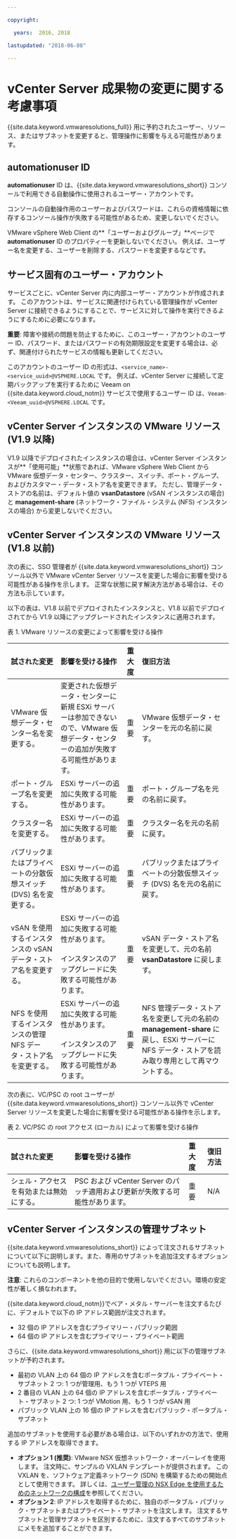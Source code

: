 ```yaml
---

copyright:

  years:  2016, 2018

lastupdated: "2018-06-08"

---
```


# vCenter Server 成果物の変更に関する考慮事項

{{site.data.keyword.vmwaresolutions_full}} 用に予約されたユーザー、リソース、またはサブネットを変更すると、管理操作に影響を与える可能性があります。

## automationuser ID

**automationuser** ID は、{{site.data.keyword.vmwaresolutions_short}} コンソールで利用できる自動操作に使用されるユーザー・アカウントです。

コンソールの自動操作用のユーザーおよびパスワードは、これらの資格情報に依存するコンソール操作が失敗する可能性があるため、変更しないでください。

VMware vSphere Web Client の**「ユーザーおよびグループ」**ページで **automationuser** ID のプロパティーを更新しないでください。 例えば、ユーザー名を変更する、ユーザーを削除する、パスワードを変更するなどです。

## サービス固有のユーザー・アカウント

サービスごとに、vCenter Server 内に内部ユーザー・アカウントが作成されます。 このアカウントは、サービスに関連付けられている管理操作が vCenter Server に接続できるようにすることで、サービスに対して操作を実行できるようにするために必要になります。

**重要**: 障害や接続の問題を防止するために、このユーザー・アカウントのユーザー ID、パスワード、またはパスワードの有効期限設定を変更する場合は、必ず、関連付けられたサービスの情報も更新してください。

このアカウントのユーザー ID の形式は、`<service_name>-<service_uuid>@VSPHERE.LOCAL` です。 例えば、vCenter Server に接続して定期バックアップを実行するために Veeam on {{site.data.keyword.cloud_notm}} サービスで使用するユーザー ID は、`Veeam-<Veeam_uuid>@VSPHERE.LOCAL` です。

## vCenter Server インスタンスの VMware リソース (V1.9 以降)

V1.9 以降でデプロイされたインスタンスの場合は、vCenter Server インスタンスが**「使用可能」**状態であれば、VMware vSphere Web Client から VMware 仮想データ・センター、クラスター、スイッチ、ポート・グループ、およびカスタマー・データ・ストア名を変更できます。 ただし、管理データ・ストアの名前は、デフォルト値の **vsanDatastore** (vSAN インスタンスの場合) と **management-share** (ネットワーク・ファイル・システム (NFS) インスタンスの場合) から変更しないでください。

## vCenter Server インスタンスの VMware リソース (V1.8 以前)

次の表に、SSO 管理者が {{site.data.keyword.vmwaresolutions_short}} コンソール以外で VMware vCenter Server リソースを変更した場合に影響を受ける可能性がある操作を示します。 正常な状態に戻す解決方法がある場合は、その方法も示しています。

以下の表は、V1.8 以前でデプロイされたインスタンスと、V1.8 以前でデプロイされてから V1.9 以降にアップグレードされたインスタンスに適用されます。

表 1. VMware リソースの変更によって影響を受ける操作

| 試された変更  | 影響を受ける操作  | 重大度  | 復旧方法  |
|:------------- |:------------- |:--------------|:--------------|
| VMware 仮想データ・センター名を変更する。 | 変更された仮想データ・センターに新規 ESXi サーバーは参加できないので、VMware 仮想データ・センターの追加が失敗する可能性があります。 | 重要 | VMware 仮想データ・センターを元の名前に戻す。 |
| ポート・グループ名を変更する。    | ESXi サーバーの追加に失敗する可能性があります。 | 重要 | ポート・グループ名を元の名前に戻す。 |
| クラスター名を変更する。 | ESXi サーバーの追加に失敗する可能性があります。 | 重要 | クラスター名を元の名前に戻す。
| パブリックまたはプライベートの分散仮想スイッチ (DVS) 名を変更する。 | ESXi サーバーの追加に失敗する可能性があります。 | 重要 | パブリックまたはプライベートの分散仮想スイッチ (DVS) 名を元の名前に戻す。
| vSAN を使用するインスタンスの vSAN データ・ストア名を変更する。 | ESXi サーバーの追加に失敗する可能性があります。<br><br>インスタンスのアップグレードに失敗する可能性があります。 | 重要 | vSAN データ・ストア名を変更して、元の名前 **vsanDatastore** に戻します。
| NFS を使用するインスタンスの管理 NFS データ・ストア名を変更する。 | ESXi サーバーの追加に失敗する可能性があります。<br><br>インスタンスのアップグレードに失敗する可能性があります。 | 重要 | NFS 管理データ・ストア名を変更して元の名前の **management-share** に戻し、ESXi サーバーに NFS データ・ストアを読み取り専用として再マウントする。

次の表に、VC/PSC の root ユーザーが {{site.data.keyword.vmwaresolutions_short}} コンソール以外で vCenter Server リソースを変更した場合に影響を受ける可能性がある操作を示します。

表 2. VC/PSC の root アクセス (ローカル) によって影響を受ける操作

| 試された変更  | 影響を受ける操作  | 重大度  | 復旧方法  |
|:------------- |:------------- |:--------------|:--------------|
| シェル・アクセスを有効または無効にする。    | PSC および vCenter Server のパッチ適用および更新が失敗する可能性があります。    | 重要    | N/A    |

## vCenter Server インスタンスの管理サブネット

{{site.data.keyword.vmwaresolutions_short}} によって注文されるサブネットについて以下に説明します。また、専用のサブネットを追加注文するオプションについても説明します。

**注意**: これらのコンポーネントを他の目的で使用しないでください。環境の安定性が著しく損なわれます。

{{site.data.keyword.cloud_notm}}でベア・メタル・サーバーを注文するたびに、デフォルトで以下の IP アドレス範囲が注文されます。
*  32 個の IP アドレスを含むプライマリー・パブリック範囲
*  64 個の IP アドレスを含むプライマリー・プライベート範囲

さらに、{{site.data.keyword.vmwaresolutions_short}} 用に以下の管理サブネットが予約されます。
*  最初の VLAN 上の 64 個の IP アドレスを含むポータブル・プライベート・サブネット 2 つ: 1 つが管理用、もう 1 つが VTEPS 用
*  2 番目の VLAN 上の 64 個の IP アドレスを含むポータブル・プライベート・サブネット 2 つ: 1 つが VMotion 用、もう 1 つが vSAN 用
*  パブリック VLAN 上の 16 個の IP アドレスを含むパブリック・ポータブル・サブネット

追加のサブネットを使用する必要がある場合は、以下のいずれかの方法で、使用する IP アドレスを取得できます。
*  **オプション 1 (推奨)**: VMware NSX 仮想ネットワーク・オーバーレイを使用します。 注文時に、サンプルの VXLAN テンプレートが提供されます。 この VXLAN を、ソフトウェア定義ネットワーク (SDN) を構築するための開始点として使用できます。 詳しくは、[ユーザー管理の NSX Edge を使用するためのネットワークの構成](vc_esg_config.html)を参照してください。
*  **オプション 2**: IP アドレスを取得するために、独自のポータブル・パブリック・サブネットまたはプライベート・サブネットを注文します。 注文するサブネットと管理サブネットを区別するために、注文するすべてのサブネットにメモを追加することができます。
